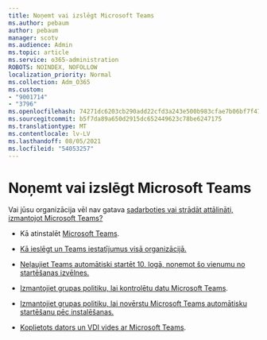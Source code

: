 ```yaml
---
title: Noņemt vai izslēgt Microsoft Teams
ms.author: pebaum
author: pebaum
manager: scotv
ms.audience: Admin
ms.topic: article
ms.service: o365-administration
ROBOTS: NOINDEX, NOFOLLOW
localization_priority: Normal
ms.collection: Adm_O365
ms.custom:
- "9001714"
- "3796"
ms.openlocfilehash: 74271dc6203cb290add22cfd3a243e500b983cfae7b06bf7f47e892b868ff4e7
ms.sourcegitcommit: b5f7da89a650d2915dc652449623c78be6247175
ms.translationtype: MT
ms.contentlocale: lv-LV
ms.lasthandoff: 08/05/2021
ms.locfileid: "54053257"
---
```

# <a name="remove-or-turn-off-microsoft-teams"></a>Noņemt vai izslēgt Microsoft Teams

Vai jūsu organizācija vēl nav gatava [sadarboties vai strādāt attālināti, izmantojot Microsoft Teams?](https://products.office.com/microsoft-teams/group-chat-software?&OCID=AID2000955_SEM_WiLWtgAAAKcGoHNG:20200305184100:s&msclkid=cbe12a5675e41135662d7437325dbd9a&ef_id=WiLWtgAAAKcGoHNG:20200305184100:s)

- Kā atinstalēt [Microsoft Teams](https://support.office.com/article/Uninstall-Microsoft-Teams-3b159754-3c26-4952-abe7-57d27f5f4c81).

- [Kā ieslēgt un Teams iestatījumus visā organizācijā.](https://docs.microsoft.com/MicrosoftTeams/office-365-set-up)

- [Neļaujiet Teams automātiski startēt 10. logā, noņemot šo vienumu no startēšanas izvēlnes.](https://support.microsoft.com/help/4026268/windows-10-change-startup-apps)

- [Izmantojiet grupas politiku, lai kontrolētu datu Microsoft Teams](https://docs.microsoft.com/deployoffice/teams-install#use-group-policy-to-control-the-installation-of-microsoft-teams).

- [Izmantojiet grupas politiku, lai novērstu Microsoft Teams automātisku startēšanu pēc instalēšanas.](https://docs.microsoft.com/deployoffice/teams-install#use-group-policy-to-prevent-microsoft-teams-from-starting-automatically-after-installation)

- [Koplietots dators un VDI vides ar Microsoft Teams](https://docs.microsoft.com/deployoffice/teams-install#shared-computer-and-vdi-environments-with-microsoft-teams).
